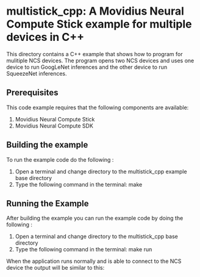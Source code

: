 # multistick_cpp: A Movidius Neural Compute Stick example for multiple devices in C++

This directory contains a C++ example that shows how to program for mulitiple NCS devices.  The program opens two NCS devices and uses one device to run GoogLeNet inferences and the other device to run SqueezeNet inferences.

## Prerequisites

This code example requires that the following components are available:
1. Movidius Neural Compute Stick
2. Movidius Neural Compute SDK


## Building the example
To run the example code do the following :
1. Open a terminal and change directory to the multistick_cpp example base directory
2. Type the following command in the terminal: make  


## Running the Example
After building the example you can run the example code by doing the following :
1. Open a terminal and change directory to the multistick_cpp base directory
2. Type the following command in the terminal: make run 

When the application runs normally and is able to connect to the NCS device the output will be similar to this:




